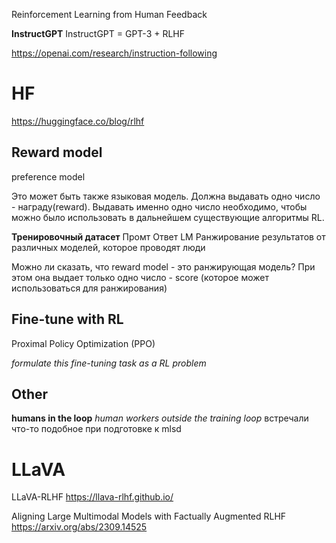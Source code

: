 
Reinforcement Learning from Human Feedback


**InstructGPT**
InstructGPT = GPT-3 + RLHF

https://openai.com/research/instruction-following


# HF

https://huggingface.co/blog/rlhf

## Reward model
preference model

Это может быть также языковая модель. Должна выдавать одно число - награду(reward).
Выдавать именно одно число необходимо, чтобы можно было использовать в дальнейшем существующие алгоритмы RL.


**Тренировочный датасет**
Промт
Ответ LM
Ранжирование результатов от различных моделей, которое проводят люди

Можно ли сказать, что reward model - это ранжирующая модель?
При этом она выдает только одно число -  score (которое может использоваться для ранжирования)

## Fine-tune with RL

Proximal Policy Optimization (PPO)

*formulate this fine-tuning task as a RL problem*

## Other

**humans in the loop**
*human workers outside the training loop*
встречали что-то подобное при подготовке к mlsd


# LLaVA

LLaVA-RLHF
https://llava-rlhf.github.io/

Aligning Large Multimodal Models with Factually Augmented RLHF
https://arxiv.org/abs/2309.14525